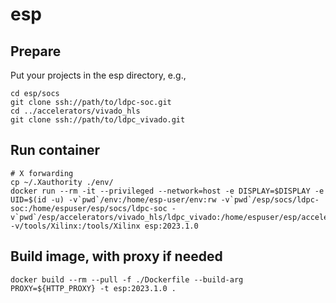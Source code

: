 # esp

## Prepare
Put your projects in the esp directory, e.g.,
```
cd esp/socs
git clone ssh://path/to/ldpc-soc.git
cd ../accelerators/vivado_hls
git clone ssh://path/to/ldpc_vivado.git
```

## Run container
```
# X forwarding
cp ~/.Xauthority ./env/
docker run --rm -it --privileged --network=host -e DISPLAY=$DISPLAY -e UID=$(id -u) -v`pwd`/env:/home/esp-user/env:rw -v`pwd`/esp/socs/ldpc-soc:/home/espuser/esp/socs/ldpc-soc -v`pwd`/esp/accelerators/vivado_hls/ldpc_vivado:/home/espuser/esp/accelerators/vivado_hls/ldpc_vivado -v/tools/Xilinx:/tools/Xilinx esp:2023.1.0
```

## Build image, with proxy if needed
```
docker build --rm --pull -f ./Dockerfile --build-arg PROXY=${HTTP_PROXY} -t esp:2023.1.0 .
```
